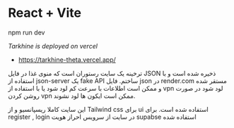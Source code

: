 # React + Vite
npm run dev

*Tarkhine is deployed on vercel*
- https://tarkhine-theta.vercel.app/
<P>
 ترخینه یک سایت رستوران است که منوی غذا در فایل JSON ذخیره شده است و با استفاده از json-server یک fake API ساختم. فایل json در render.com مستقر شده و ممکن است اطلاعات با سرعت کم لود شود یا با استفاده از vpn لود شود در صورت روشن کردن vpn ممکن است ایکون ها لود نشوند.</P>
 این سایت کاملا ریسپانسیو و از Tailwind css برای ui استفاده شده است. برای register , login در سایت از سرویس احراز هویت supabse استفاده شده
